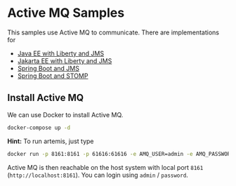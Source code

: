 # Active MQ Samples

This samples use Active MQ to communicate. There are implementations for

- [Java EE with Liberty and JMS](java-ee)
- [Jakarta EE with Liberty and JMS](jakarta-ee)
- [Spring Boot and JMS](spring-jms)
- [Spring Boot and STOMP](spring-stomp)

## Install Active MQ

We can use Docker to install Active MQ.

```bash
docker-compose up -d
```

**Hint:** To run artemis, just type

```bash
docker run -p 8161:8161 -p 61616:61616 -e AMQ_USER=admin -e AMQ_PASSWORD=password --name artemis quay.io/artemiscloud/activemq-artemis-broker:latest
```

Active MQ is then reachable on the host system with local port `8161` (`http://localhost:8161`).
You can login using `admin` / `password`.

